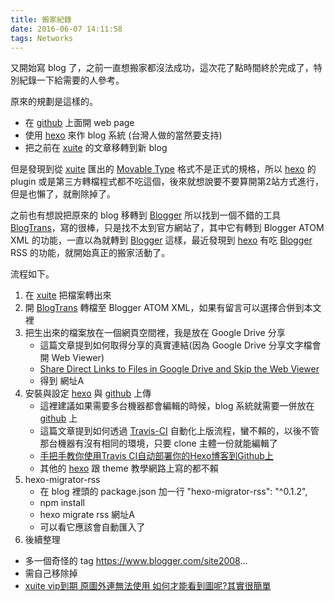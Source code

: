 ```yaml
---
title: 搬家紀錄
date: 2016-06-07 14:11:58
tags: Networks
---
```


又開始寫 blog 了，之前一直想搬家都沒法成功，這次花了點時間終於完成了，特別紀錄一下給需要的人參考。

原來的規劃是這樣的。

- 在 [github][1] 上面開 web page
- 使用 [hexo][2] 來作 blog 系統 (台灣人做的當然要支持)
- 把之前在 [xuite][3] 的文章移轉到新 blog

但是發現到從 [xuite][3] 匯出的 [Movable Type][4] 格式不是正式的規格，所以 [hexo][2] 的 plugin 或是第三方轉檔程式都不吃這個，後來就想說要不要算開第2站方式進行，但是也懶了，就刪除掉了。

之前也有想說把原來的 blog 移轉到 [Blogger][5] 所以找到一個不錯的工具 [BlogTrans][6]，寫的很棒，只是找不太到官方網站了，其中它有轉到 Blogger ATOM XML 的功能，一直以為就轉到 [Blogger][5] 這樣，最近發現到 [hexo][2] 有吃 [Blogger][5] RSS 的功能，就開始真正的搬家活動了。

流程如下。
1. 在 [xuite][3] 把檔案轉出來
2. 開 [BlogTrans][6] 轉檔至 Blogger ATOM XML，如果有留言可以選擇合併到本文裡
3. 把生出來的檔案放在一個網頁空間裡，我是放在 Google Drive 分享
   - 這篇文章提到如何取得分享的真實連結(因為 Google Drive 分享文字檔會開 Web Viewer)
   - [Share Direct Links to Files in Google Drive and Skip the Web Viewer][7]
   - 得到 網址A
4. 安裝與設定 [hexo][2] 與 [github][1] 上傳
   - 這裡建議如果需要多台機器都會編輯的時候，blog 系統就需要一併放在 [github][1] 上
   - 這篇文章提到如何透過 [Travis-CI][8] 自動化上版流程，蠻不賴的，以後不管那台機器有沒有相同的環境，只要 clone 主體一份就能編輯了
   - [手把手教你使用Travis CI自动部署你的Hexo博客到Github上][9]
   - 其他的 [hexo][2] 跟 theme 教學網路上寫的都不賴
5. hexo-migrator-rss
   - 在 blog 裡頭的 package.json 加一行
    "hexo-migrator-rss": "^0.1.2",
   - npm install
   - hexo migrate rss 網址A
   - 可以看它應該會自動匯入了
6.  後續整理
   - 多一個奇怪的 tag https://www.blogger.com/site2008...
   - 需自己移除掉
   - [xuite vip到期 原圖外連無法使用 如何才能看到圖呢?其實很簡單][10]

[1]: https://github.com/
[2]: https://hexo.io/
[3]: http://blog.xuite.net/retsamsu/diary 
[4]: https://movabletype.org/
[5]: https://www.blogger.com/
[6]: https://sourceforge.net/projects/blogtrans/files/
[7]: http://lifehacker.com/share-direct-links-to-files-in-google-drive-and-skip-th-1493813665
[8]: https://travis-ci.org/
[9]: http://www.jianshu.com/p/e22c13d85659
[10]: http://blog.xuite.net/evelyn7768/blog/130563164-xuite+vip%E5%88%B0%E6%9C%9F+%E5%8E%9F%E5%9C%96%E5%A4%96%E9%80%A3%E7%84%A1%E6%B3%95%E4%BD%BF%E7%94%A8+%E5%A6%82%E4%BD%95%E6%89%8D%E8%83%BD%E7%9C%8B%E5%88%B0%E5%9C%96%E5%91%A2%3F%E5%85%B6%E5%AF%A6%E5%BE%88%E7%B0%A1%E5%96%AE+